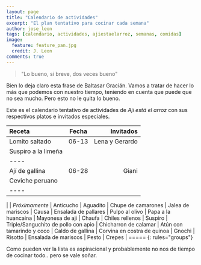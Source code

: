 ```yaml
---
layout: page
title: "Calendario de actividades"
excerpt: "El plan tentativo para cocinar cada semana"
author: jose_leon
tags: [calendario, actividades, ajiestaelarroz, semanas, comidas]
image:
  feature: feature_pan.jpg
  credit: J. Leon
comments: true
---
```

> "Lo bueno, si breve, dos veces bueno"

Bien lo deja claro esta frase de Baltasar Gracián. Vamos a tratar de hacer lo más que podemos con nuestro tiempo, teniendo en cuenta que puede que no sea mucho. Pero esto no le quita lo bueno. 

Este es el calendario tentativo de actividades de _Aji está el arroz_ con sus respectivos platos e invitados especiales. 


| Receta | Fecha | Invitados |
|:--------|:-------:|--------:|
| Lomito saltado        | 06-13   | Lena y Gerardo   |
| Suspiro a la limeña   |    |    |
|----
| Ají de gallina        | 06-28   | Giani   |
| Ceviche peruano       |    |    |
|----
| 
| _Próximamente_
| Anticucho
| Aguadito
| Chupe de camarones
| Jalea de mariscos
| Causa
| Ensalada de pallares
| Pulpo al olivo
| Papa a la huancaina
| Mayonesa de aji
| Chaufa
| Chiles rellenos
| Suspiro
| Triple/Sanguchito de pollo con apio
| Chicharron de calamar
| Atún con tamarindo y coco
| Caldo de gallina
| Corvina en costra de quinoa
| Gnochi
| Risotto
| Ensalada de mariscos
| Pesto
| Crepes
| =====
{: rules="groups"}

Como pueden ver la lista es aspiracional y probablemente no nos de tiempo de cocinar todo.. pero se vale soñar.
